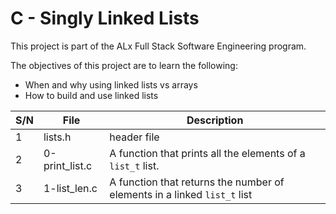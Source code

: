# C - Singly Linked Lists

This project is part of the ALx Full Stack Software Engineering program.

The objectives of this project are to learn the following:
- When and why using linked lists vs arrays
- How to build and use linked lists

| S/N | File | Description |
| --- | ---- | ----------- |
| 1 | lists.h | header file |
| 2 | 0-print_list.c | A function that prints all the elements of a `list_t` list.|
| 3 | 1-list_len.c | A function that returns the number of elements in a linked `list_t` list |
